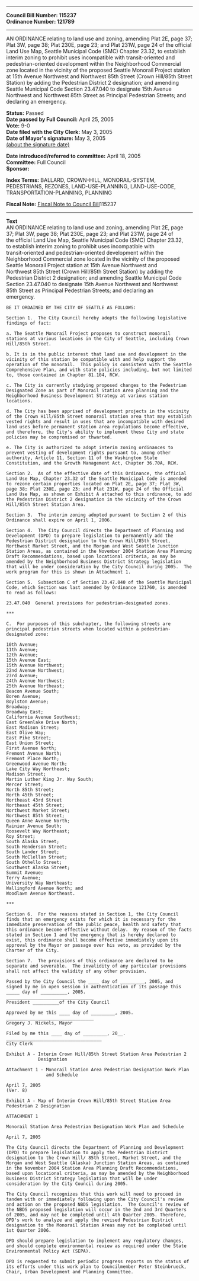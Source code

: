 * * * * *  
  
**Council Bill Number: [](#h0)[](#h2)115237**   
**Ordinance Number: 121789**  
  
* * * * *  
  
AN ORDINANCE relating to land use and zoning, amending Plat 2E, page 37; Plat 3W, page 38; Plat 230E, page 23; and Plat 231W, page 24 of the official Land Use Map, Seattle Municipal Code (SMC) Chapter 23.32, to establish interim zoning to prohibit uses incompatible with transit-oriented and pedestrian-oriented development within the Neighborhood Commercial zone located in the vicinity of the proposed Seattle Monorail Project station at 15th Avenue Northwest and Northwest 85th Street (Crown Hill/85th Street Station) by adding the Pedestrian District 2 designation; and amending Seattle Municipal Code Section 23.47.040 to designate 15th Avenue Northwest and Northwest 85th Street as Principal Pedestrian Streets; and declaring an emergency.  
  
**Status:** Passed   
**Date passed by Full Council:** April 25, 2005   
**Vote:** 9-0   
**Date filed with the City Clerk:** May 3, 2005   
**Date of Mayor's signature:** May 3, 2005   
[(about the signature date)](/~public/approvaldate.htm)   
  
  
**Date introduced/referred to committee:** April 18, 2005   
**Committee:** Full Council   
**Sponsor:**   
  
**Index Terms:** BALLARD, CROWN-HILL, MONORAIL-SYSTEM, PEDESTRIANS, REZONES, LAND-USE-PLANNING, LAND-USE-CODE, TRANSPORTATION-PLANNING, PLANNING  
  
**Fiscal Note:** [Fiscal Note to Council Bill](http://clerk.seattle.gov/~public/fnote/115237.htm)[](#h1)[](#h3)115237  
  
* * * * *  
  
**Text**  
    AN ORDINANCE relating to land use and zoning, amending Plat 2E, page  
    37; Plat 3W, page 38; Plat 230E, page 23; and Plat 231W, page 24 of  
    the official Land Use Map, Seattle Municipal Code (SMC) Chapter 23.32,  
    to establish interim zoning to prohibit uses incompatible with  
    transit-oriented and pedestrian-oriented development within the  
    Neighborhood Commercial zone located in the vicinity of the proposed  
    Seattle Monorail Project station at 15th Avenue Northwest and  
    Northwest 85th Street (Crown Hill/85th Street Station) by adding the  
    Pedestrian District 2 designation; and amending Seattle Municipal Code  
    Section 23.47.040 to designate 15th Avenue Northwest and Northwest  
    85th Street as Principal Pedestrian Streets; and declaring an  
    emergency.  
  
    BE IT ORDAINED BY THE CITY OF SEATTLE AS FOLLOWS:  
  
    Section 1.  The City Council hereby adopts the following legislative  
    findings of fact:  
  
    a. The Seattle Monorail Project proposes to construct monorail  
    stations at various locations in the City of Seattle, including Crown  
    Hill/85th Street.  
  
    b. It is in the public interest that land use and development in the  
    vicinity of this station be compatible with and help support the  
    operation of the monorail.  This policy is consistent with the Seattle  
    Comprehensive Plan, and with state policies including, but not limited  
    to, those contained in Chapter 81.104, RCW.  
  
    c. The City is currently studying proposed changes to the Pedestrian  
    Designated Zone as part of Monorail Station Area planning and the  
    Neighborhood Business Development Strategy at various station  
    locations.  
  
    d. The City has been apprised of development projects in the vicinity  
    of the Crown Hill/85th Street monorail station area that may establish  
    vested rights and result in uses that are incompatible with desired  
    land uses before permanent station area regulations become effective,  
    and therefore, the City's ability to implement these City and state  
    policies may be compromised or thwarted.  
  
    e. The City is authorized to adopt interim zoning ordinances to  
    prevent vesting of development rights pursuant to, among other  
    authority, Article 11, Section 11 of the Washington State  
    Constitution, and the Growth Management Act, Chapter 36.70A, RCW.  
  
    Section 2.  As of the effective date of this Ordinance, the official  
    Land Use Map, Chapter 23.32 of the Seattle Municipal Code is amended  
    to rezone certain properties located on Plat 2E, page 37; Plat 3W,  
    page 38; Plat 230E, page 23; and Plat 231W, page 24 of the Official  
    Land Use Map, as shown on Exhibit A attached to this ordinance, to add  
    the Pedestrian District 2 designation in the vicinity of the Crown  
    Hill/85th Street Station Area.  
  
    Section 3.  The interim zoning adopted pursuant to Section 2 of this  
    Ordinance shall expire on April 1, 2006.  
  
    Section 4.  The City Council directs the Department of Planning and  
    Development (DPD) to prepare legislation to permanently add the  
    Pedestrian District designation to the Crown Hill/85th Street,  
    Northwest Market Street, and the Morgan and West Seattle Junction  
    Station Areas, as contained in the November 2004 Station Area Planning  
    Draft Recommendations, based upon locational criteria, as may be  
    amended by the Neighborhood Business District Strategy legislation  
    that will be under consideration by the City Council during 2005.  The  
    work program for this is shown in Attachment 1.  
  
    Section 5.  Subsection C of Section 23.47.040 of the Seattle Municipal  
    Code, which Section was last amended by Ordinance 121760, is amended  
    to read as follows:  
  
    23.47.040  General provisions for pedestrian-designated zones.  
  
    ***  
  
    C.  For purposes of this subchapter, the following streets are  
    principal pedestrian streets when located within a pedestrian-  
    designated zone:  
  
    10th Avenue;  
    11th Avenue;  
    12th Avenue;  
    15th Avenue East;  
    15th Avenue Northwest;  
    22nd Avenue Northwest;  
    23rd Avenue;  
    24th Avenue Northwest;  
    25th Avenue Northeast;  
    Beacon Avenue South;  
    Boren Avenue;  
    Boylston Avenue;  
    Broadway;  
    Broadway East;  
    California Avenue Southwest;  
    East Greenlake Drive North;  
    East Madison Street;  
    East Olive Way;  
    East Pike Street;  
    East Union Street;  
    First Avenue North;  
    Fremont Avenue North;  
    Fremont Place North;  
    Greenwood Avenue North;  
    Lake City Way Northeast;  
    Madison Street;  
    Martin Luther King Jr. Way South;  
    Mercer Street;  
    North 85th Street;  
    North 45th Street;  
    Northeast 43rd Street  
    Northeast 45th Street;  
    Northwest Market Street;  
    Northwest 85th Street;  
    Queen Anne Avenue North;  
    Rainier Avenue South;  
    Roosevelt Way Northeast;  
    Roy Street;  
    South Alaska Street;  
    South Henderson Street;  
    South Lander Street;  
    South McClellan Street;  
    South Othello Street;  
    Southwest Alaska Street;  
    Summit Avenue;  
    Terry Avenue;  
    University Way Northeast;  
    Wallingford Avenue North; and  
    Woodlawn Avenue Northeast.  
  
    ***  
  
    Section 6.  For the reasons stated in Section 1, the City Council  
    finds that an emergency exists for which it is necessary for the  
    immediate preservation of the public peace, health and safety that  
    this ordinance become effective without delay.  By reason of the facts  
    stated in Section 1 and the emergency that is hereby declared to  
    exist, this ordinance shall become effective immediately upon its  
    approval by the Mayor or passage over his veto, as provided by the  
    Charter of the City.  
  
    Section 7.  The provisions of this ordinance are declared to be  
    separate and severable.  The invalidity of any particular provisions  
    shall not affect the validity of any other provision.  
  
    Passed by the City Council the ____ day of _________, 2005, and  
    signed by me in open session in authentication of its passage this  
    _____ day of __________, 2005.  
    _________________________________  
    President __________of the City Council  
  
    Approved by me this ____ day of _________, 2005.  
    _________________________________  
    Gregory J. Nickels, Mayor  
  
    Filed by me this ____ day of _________, 20__.  
    ____________________________________  
    City Clerk  
  
    Exhibit A - Interim Crown Hill/85th Street Station Area Pedestrian 2  
                Designation  
  
    Attachment 1 - Monorail Station Area Pedestrian Designation Work Plan  
                   and Schedule  
  
    April 7, 2005  
    (Ver. 8)  
  
    Exhibit A - Map of Interim Crown Hill/85th Street Station Area Pedestrian 2 Designation  
  
    ATTACHMENT 1  
  
    Monorail Station Area Pedestrian Designation Work Plan and Schedule  
  
    April 7, 2005  
  
    The City Council directs the Department of Planning and Development  
    (DPD) to prepare legislation to apply the Pedestrian District  
    designation to the Crown Hill/ 85th Street, Market Street, and the  
    Morgan and West Seattle (Alaska) Junction Station Areas, as contained  
    in the November 2004 Station Area Planning Draft Recommendations,  
    based upon locational criteria, as may be amended by the Neighborhood  
    Business District Strategy legislation that will be under  
    consideration by the City Council during 2005.  
  
    The City Council recognizes that this work will need to proceed in  
    tandem with or immediately following upon the City Council's review  
    and action on the proposed NBDS legislation.  The Council's review of  
    the NBDS proposed legislation will occur in the 2nd and 3rd Quarters  
    of 2005, and may not be completed until 4th Quarter 2005. Therefore,  
    DPD's work to analyze and apply the revised Pedestrian District  
    designation to the Monorail Station Areas may not be completed until  
    1st Quarter 2006.  
  
    DPD should prepare legislation to implement any regulatory changes,  
    and should complete environmental review as required under the State  
    Environmental Policy Act (SEPA).  
  
    DPD is requested to submit periodic progress reports on the status of  
    its efforts under this work plan to Councilmember Peter Steinbrueck,  
    Chair, Urban Development and Planning Committee.  
